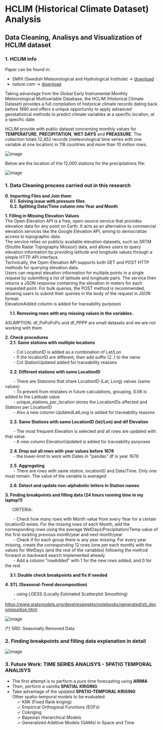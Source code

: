 # HCLIM (Historical Climate Dataset) Analysis
## Data Cleaning, Analisys and Visualization of HCLIM dataset

### 1. HCLIM info

Paper can be found in:
- SMHI (Swedish Meteorological and Hydrological Institute) -> [download]( https://www.smhi.se/en/research/research-departments/climate-research-at-the-rossby-centre/harmonie-1.135580 "download paper from SMHI")
- *nature.com* -> [download]( https://www.nature.com/articles/s41597-022-01919-w "download paper from nature.com") 

Taking advantage from the Global Early Instrumental Monthly Meteorological Multivariable Database, the HCLIM (Historical Climate Dataset) provides a full compilation of historical climate records dating back before 1890 and offers a unique opportunity to apply advanced geostatistical methods to predict climate variables at a specific location, at a specific date.

HCLIM provide with public dataset concerning monthly values for **TEMPERATURE**, **PRECIPITATION**, **WET DAYS** and **PREASSURE**. The collection totals 12,452 records (meteorological time series with one variable at one location) in 118 countries and more than 10 million rows.

![image](https://github.com/user-attachments/assets/9726d106-5c37-4046-a341-6f12c43d1987)

Below are the location of the 12,000 stations for the precipitations file:

![image](https://github.com/user-attachments/assets/26b51324-1f6d-44f0-ba03-4c1334b6a4f4)

### 1. Data Cleaning process carried out in this research  

**0. Importing Files and Join them**  
&nbsp;&nbsp;&nbsp;&nbsp;**0.1. Solving issue with pressure files**  
&nbsp;&nbsp;&nbsp;&nbsp;**0.2. Splitting Date/Time column into Year and Month**  

**1. Filling in Missing Elevation Values**  
The Open-Elevation API is a free, open-source service that provides elevation data for any point on Earth. It acts as an alternative to commercial elevation services like the Google Elevation API, aiming to democratize access to topographic data.  
The service relies on publicly available elevation datasets, such as SRTM (Shuttle Radar Topography Mission) data, and allows users to query elevation information by providing latitude and longitude values through a simple HTTP API interface.  
Technically, the Open-Elevation API supports both GET and POST HTTP methods for querying elevation data.  
Users can request elevation information for multiple points in a single request by submitting a list of latitude and longitude pairs. The service then returns a JSON response containing the elevation in meters for each requested point. For bulk queries, the POST method is recommended, allowing users to submit their queries in the body of the request in JSON format.  
ElevationAdded column is added for traceability purposes  

&nbsp;&nbsp;&nbsp;&nbsp;**1.1. Removing rows with any missing values in the variables.**  

ASUMPTION: df_PoPoPoPo and df_PPPP are small datasets and we are not working with them  

**2. Check procedures**  
&nbsp;&nbsp;&nbsp;&nbsp;**2.1. Same stations with multiple locations**  

&nbsp;&nbsp;&nbsp;&nbsp;&nbsp;&nbsp; - Col LocationID is added as a combination of Lat/Lon  
&nbsp;&nbsp;&nbsp;&nbsp;&nbsp;&nbsp; - If the locationID are different, then add suffix (2..) to the name  
&nbsp;&nbsp;&nbsp;&nbsp;&nbsp;&nbsp; - Col StationUpdated added for traceability reasons  

&nbsp;&nbsp;&nbsp;&nbsp;**2.2. Different stations with same LocationID**  

&nbsp;&nbsp;&nbsp;&nbsp;&nbsp;&nbsp; - There are Statsions that share LocationID (Lat, Long) values (same values)  
&nbsp;&nbsp;&nbsp;&nbsp;&nbsp;&nbsp; - To prevent from mistakes in future calculations, grouping, 0.06 is added to the Latitude value  
&nbsp;&nbsp;&nbsp;&nbsp;&nbsp;&nbsp; - unique_stations_per_location stores the LocationIDs affected and Stations per LocationID  
&nbsp;&nbsp;&nbsp;&nbsp;&nbsp;&nbsp; - Also a new column UpdatedLatLong is added for traceability reasons  

&nbsp;&nbsp;&nbsp;&nbsp;**2.3. Same Stations with same LocationID (lat/Lon) and dif Elevation**  

&nbsp;&nbsp;&nbsp;&nbsp;&nbsp;&nbsp; - The most frequent Elevation is selected and all rows are updated with that value.  
&nbsp;&nbsp;&nbsp;&nbsp;&nbsp;&nbsp; - A new column ElevationUpdated is added for traceability purposes

&nbsp;&nbsp;&nbsp;&nbsp;**2.4. Drop out all rows with year values before 1678**  
&nbsp;&nbsp;&nbsp;&nbsp;&nbsp;&nbsp; - the lower-limit to work with Dates in "pandas" df is year 1678

&nbsp;&nbsp;&nbsp;&nbsp;**2.5. Aggregating**  
&nbsp;&nbsp;&nbsp;&nbsp;&nbsp;&nbsp; - There are rows with same station, locationID and Date/Time. Only one must remain. The value of the variable is averaged  

&nbsp;&nbsp;&nbsp;&nbsp;**2.6. Detect and update non-alphabetic letters in Station names**  

**3. Finding breakpoints and filling data (24 hours running time in my laptop!!)**  

&nbsp;&nbsp;&nbsp;&nbsp;&nbsp;&nbsp;CRITERIA:  

&nbsp;&nbsp;&nbsp;&nbsp;&nbsp;&nbsp; - Check how many rows with Month value from every Year for a certain locationID exists. For the missing rows of each Month, add the corresponding rows using the average WetDays/Precipitation/Temp value of the first existing previous month/year and next month/year  
&nbsp;&nbsp;&nbsp;&nbsp;&nbsp;&nbsp; - Check if for each group there is any year missing. For every year missing, create the corresponding 12 rows (one per each month) with the values for WetDays (and the rest of the variables) following the method forward or backward search implemented already  
&nbsp;&nbsp;&nbsp;&nbsp;&nbsp;&nbsp; - Add a column "rowAdded" with 1 for the new rows added, and 0 for the rest  

&nbsp;&nbsp;&nbsp;&nbsp;**3.1. Double check breakpoints and fix if needed**  

**4. STL (Seasonal-Trend decomposition)**  

&nbsp;&nbsp;&nbsp;&nbsp;&nbsp;&nbsp; - using LOESS (Locally Estimated Scatterplot Smoothing)  
&nbsp;&nbsp;&nbsp;&nbsp;&nbsp;&nbsp; - https://www.statsmodels.org/devel/examples/notebooks/generated/stl_decomposition.html  

![image](https://github.com/user-attachments/assets/05d97ce5-1516-4c09-8347-4063183727f6)

(*) SRD: Seasonally Removed Data

### 2.  Finding breakpoints and filling data explanation in detail

![image](https://github.com/user-attachments/assets/8dcf7d6f-3a1e-4233-8cb7-21321946417a)

### 3. Future Work: TIME SERIES ANALISYS - SPATIO TEMPORAL ANALISYS

- The first attempt is to perform a pure time forecasting using **ARIMA**  
- Then, perform a vainilla **SPATIAL KRIGING**  
- Take advantage of the updated **SPATIO-TEMPORAL KRIGING**  
Other spatio-temporal models to be evaluated:  
&nbsp;&nbsp;&nbsp;&nbsp;✓ KRK (Fixed Rank kriging)  
&nbsp;&nbsp;&nbsp;&nbsp;✓ Empirical Orthogonal Functions (EOFs)  
&nbsp;&nbsp;&nbsp;&nbsp;✓ Cokriging  
&nbsp;&nbsp;&nbsp;&nbsp;✓ Bayesian Hierarchical Models  
&nbsp;&nbsp;&nbsp;&nbsp;✓ Generalized Additive Models (GAMs) in Space and Time  





